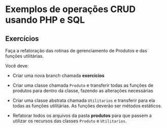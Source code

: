 # Exemplos de operações CRUD usando PHP e SQL

## Exercícios

Faça a refatoração das rotinas de gerenciamento de Produtos e das funções utilitárias.

Você deve:

- Criar uma nova branch chamada **exercicios**

- Criar uma classe chamada `Produto` e transferir todas as funções de produtos para dentro da classe, fazendo as alterações necessárias

- Criar uma classe abstrata chamada `Utilitarios` e transferir para ela todas as funções utilitárias. As funções deverão ser métodos estáticos. 

- Refatorar todos os arquivos da pasta **produtos** para que passem a utilizar os recursos das classes `Produto` e `Utilitarios`.


